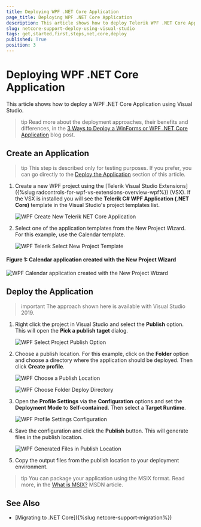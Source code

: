 ```yaml
---
title: Deploying WPF .NET Core Application
page_title: Deploying WPF .NET Core Application
description: This article shows how to deploy Telerik WPF .NET Core Application using Visual Studio.
slug: netcore-support-deploy-using-visual-studio
tags: get,started,first,steps,net,core,deploy
published: True
position: 3
---
```


# Deploying WPF .NET Core Application

This article shows how to deploy a WPF .NET Core Application using Visual Studio.

>tip Read more about the deployment approaches, their benefits and differences, in the [3 Ways to Deploy a WinForms or WPF .NET Core Application](https://www.telerik.com/blogs/3-ways-to-deploy-a-winforms-or-wpf-net-core-application) blog post.

## Create an Application

>tip This step is described only for testing purposes. If you prefer, you can go directly to the [Deploy the Application](#deploy-the-application) section of this article.

1. Create a new WPF project using the [Telerik Visual Studio Extensions]({%slug radcontrols-for-wpf-vs-extensions-overview-wpf%}) (VSX). If the VSX is installed you will see the __Telerik C# WPF Application (.NET Core)__ template in the Visual Studio's project templates list.

	![WPF Create New Telerik NET Core Application](images/netcore-support-deploy-using-visual-studio-0.png)
	
2. Select one of the application templates from the New Project Wizard. For this example, use the Calendar template.

	![WPF Telerik Select New Project Template](images/netcore-support-deploy-using-visual-studio-1.png)
	
#### __Figure 1: Calendar application created with the New Project Wizard__
![WPF Calendar application created with the New Project Wizard](images/netcore-support-deploy-using-visual-studio-2.png)

## Deploy the Application

>important The approach shown here is available with Visual Studio 2019.

1. Right click the project in Visual Studio and select the __Publish__ option. This will open the __Pick a publish taget__ dialog.

	![WPF Select Project Publish Option](images/netcore-support-deploy-using-visual-studio-3.png)

2. Choose a publish location. For this example, click on the __Folder__ option and choose a directory where the application should be deployed. Then click __Create profile__.

	![WPF Choose a Publish Location](images/netcore-support-deploy-using-visual-studio-4.png)
	
	![WPF Choose Folder Deploy Directory](images/netcore-support-deploy-using-visual-studio-5.png)

3. Open the __Profile Settings__ via the __Configuration__ options and set the __Deployment Mode__ to __Self-contained__. Then select a __Target Runtime__.

	![WPF Profile Settings Configuration](images/netcore-support-deploy-using-visual-studio-6.png)

4. Save the configuration and click the __Publish__ button. This will generate files in the publish location.

	![WPF Generated Files in Publish Location](images/netcore-support-deploy-using-visual-studio-7.png)

5. Copy the output files from the publish location to your deployment environment.

>tip You can package your application using the MSIX format. Read more, in the [What is MSIX?](https://docs.microsoft.com/en-us/windows/msix/overview) MSDN article.

## See Also

* [Migrating to .NET Core]({%slug netcore-support-migration%})
